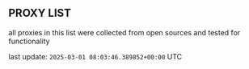 ## PROXY LIST

all proxies in this list were collected from open sources and tested for functionality

last update: `2025-03-01 08:03:46.389852+00:00` UTC